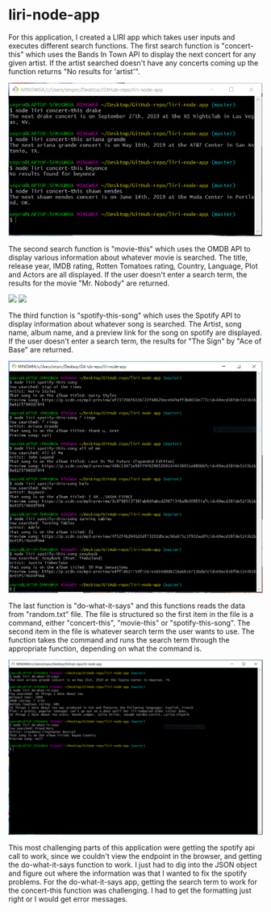 # liri-node-app

For this application, I created a LIRI app which takes user inputs and executes different search functions.  The first search function is "concert-this" which uses the Bands In Town API to display the next concert for any given artist.  If the artist searched doesn't have any concerts coming up the function returns "No results for 'artist'".  

![Concert this image](/Screenshots/Liri_concertthis.PNG)

The second search function is "movie-this" which uses the OMDB API to display various information about whatever movie is searched.  The title, release year, IMDB rating, Rotten Tomatoes rating, Country, Language, Plot and Actors are all displayed.  If the user doesn't enter a search term, the results for the movie "Mr. Nobody" are returned.

<img src="/Screenshots/Liri-moviethis.PNG">
<img src="/Screenshots/Liri-moviethis-empty.PNG">

The third function is "spotify-this-song" which uses the Spotify API to display information about whatever song is searched.  The Artist, song name, album name, and a preview link for the song on spotify are displayed.  If the user doesn't enter a search term, the results for "The Sign" by "Ace of Base" are returned.  

<img src="/Screenshots/Liri_spotifythis.PNG">

The last function is "do-what-it-says" and this functions reads the data from "random.txt" file.  The file is structured so the first item in the file is a command, either "concert-this", "movie-this" or "spotify-this-song".  The second item in the file is whatever search term the user wants to use.  The function takes the command and runs the search term through the appropriate function, depending on what the command is. 

<img src="/Screenshots/Liri_do-what-it-says.PNG">

This most challenging parts of this application were getting the spotify api call to work, since we couldn't view the endpoint in the browser, and getting the do-what-it-says function to work.  I just had to dig into the JSON object and figure out where the information was that I wanted to fix the spotify problems.  For the do-what-it-says app, getting the search term to work for the concert-this function was challenging.  I had to get the formatting just right or I would get error messages.
